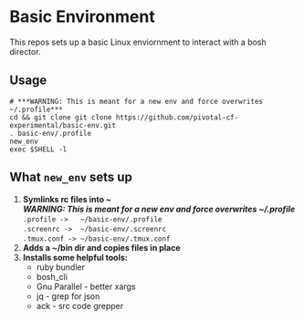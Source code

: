# Basic Environment

This repos sets up a basic Linux enviornment to interact with a bosh director.

## Usage

```
# ***WARNING: This is meant for a new env and force overwrites ~/.profile***
cd && git clone git clone https://github.com/pivotal-cf-experimental/basic-env.git
. basic-env/.profile
new_env
exec $SHELL -l 
```

## What `new_env` sets up

1. **Symlinks rc files into ~**  
   ***WARNING: This is meant for a new env and force overwrites ~/.profile***  
   `.profile ->   ~/basic-env/.profile`  
   `.screenrc ->  ~/basic-env/.screenrc`  
   `.tmux.conf -> ~/basic-env/.tmux.conf`
1. **Adds a ~/bin dir and copies files in place**
1. **Installs some helpful tools:**
    - ruby bundler 
    - bosh\_cli
    - Gnu Parallel - better xargs
    - jq - grep for json
    - ack - src code grepper


